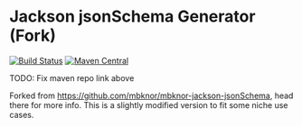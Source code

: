 Jackson jsonSchema Generator (Fork)
===================================
[![Build Status](https://travis-ci.org/zrrobbins/mbknor-jackson-jsonSchema.svg?branch=master)](https://travis-ci.org/zrrobbins/mbknor-jackson-jsonSchema)
[![Maven Central](https://maven-badges.herokuapp.com/maven-central/com.kjetland/mbknor-jackson-jsonschema_2.12/badge.svg)](http://search.maven.org/#search%7Cga%7C1%7Cmbknor-jackson-jsonSchema)

TODO: Fix maven repo link above

Forked from https://github.com/mbknor/mbknor-jackson-jsonSchema, head there for more info. This is a slightly modified version to fit some niche use cases.
